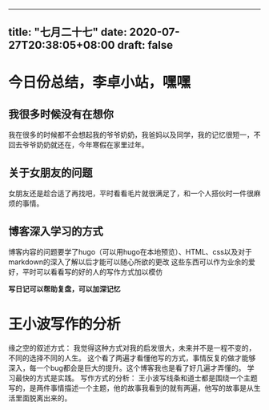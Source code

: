 <!--
 * @Author: your name
 * @Date: 2020-07-27 20:38:05
 * @LastEditTime: 2020-07-27 21:03:15
 * @LastEditors: Please set LastEditors
 * @Description: In User Settings Edit
 * @FilePath: \undefinedd:\_Astudent\Github\hugo-myblog\content\post\七月二十七.md
--> 
---
title: "七月二十七"
date: 2020-07-27T20:38:05+08:00
draft: false
---
# 今日份总结，李卓小站，嘿嘿

## 我很多时候没有在想你

我在很多的时候都不会想起我的爷爷奶奶，我爸妈以及同学，我的记忆很短一，不回去爷爷奶奶就还在，今年寒假在家里过年。

## 关于女朋友的问题

女朋友还是趁合适了再找吧，平时看看毛片就很满足了，和一个人搭伙时一件很麻烦的事情。

## 博客深入学习的方式

博客内容的问题要学了hugo（可以用hugo在本地预览）、HTML、css以及对于markdown的深入了解以后才能可以随心所欲的更改
这些东西可以作为业余的爱好，平时可以看看写的好的人的写作方式加以模仿

**写日记可以帮助复盘，可以加深记忆**

# 王小波写作的分析

缘之空的叙述方式： 我觉得这种方式对我的启发很大，未来并不是一程不变的，不同的选择不同的人生。 这个看了两遍才看懂他写的方式，事情反复的做才能够深入，每一个bug都会是巨大的提升。这个博客我也是看了好几遍才弄懂的。 学习最快的方式是实践。
写作方式的分析： 王小波写线条和道士都是围绕一个主题写的，是两件事情描述一个主题，他的故事我看到的就有两遍，他写的故事是从生活里面脱离出来的。

